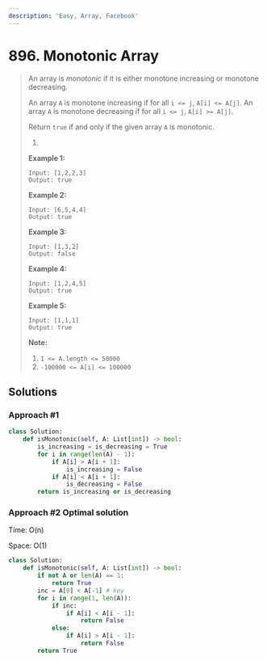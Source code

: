 ```yaml
---
description: 'Easy, Array, Facebook'
---
```


# 896. Monotonic Array

> An array is _monotonic_ if it is either monotone increasing or monotone decreasing.
>
> An array `A` is monotone increasing if for all `i <= j`, `A[i] <= A[j]`.  An array `A` is monotone decreasing if for all `i <= j`, `A[i] >= A[j]`.
>
> Return `true` if and only if the given array `A` is monotonic.
>
> 1. 
> **Example 1:**
>
> ```text
> Input: [1,2,2,3]
> Output: true
> ```
>
> **Example 2:**
>
> ```text
> Input: [6,5,4,4]
> Output: true
> ```
>
> **Example 3:**
>
> ```text
> Input: [1,3,2]
> Output: false
> ```
>
> **Example 4:**
>
> ```text
> Input: [1,2,4,5]
> Output: true
> ```
>
> **Example 5:**
>
> ```text
> Input: [1,1,1]
> Output: true
> ```
>
> **Note:**
>
> 1. `1 <= A.length <= 50000`
> 2. `-100000 <= A[i] <= 100000`

## Solutions

### Approach \#1

```python
class Solution:
    def isMonotonic(self, A: List[int]) -> bool:
        is_increasing = is_decreasing = True
        for i in range(len(A) - 1):
            if A[i] > A[i + 1]:
                is_increasing = False
            if A[i] < A[i + 1]:
                is_decreasing = False
        return is_increasing or is_decreasing
```

### Approach \#2 Optimal solution

Time: O\(n\)

Space: O\(1\)

```python
class Solution:
    def isMonotonic(self, A: List[int]) -> bool:
        if not A or len(A) == 1:
            return True
        inc = A[0] < A[-1] # key
        for i in range(1, len(A)):
            if inc:
                if A[i] < A[i - 1]:
                    return False
            else:
                if A[i] > A[i - 1]:
                    return False
        return True
```

